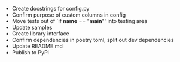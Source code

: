 - Create docstrings for config.py
- Confirm purpose of custom columns in config
- Move tests out of `if __name__ == "__main__"' into testing area
- Update samples
- Create library interface
- Confirm dependencies in poetry toml, split out dev dependencies
- Update README.md
- Publish to PyPi